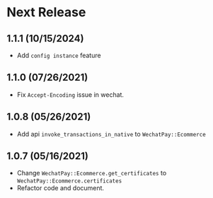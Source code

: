 # Next Release

## 1.1.1 (10/15/2024)

* Add `config instance` feature

## 1.1.0 (07/26/2021)

* Fix `Accept-Encoding` issue in wechat.


## 1.0.8 (05/26/2021)

* Add api `invoke_transactions_in_native` to `WechatPay::Ecommerce`

## 1.0.7 (05/16/2021)

* Change `WechatPay::Ecommerce.get_certificates` to `WechatPay::Ecommerce.certificates`
* Refactor code and document.
